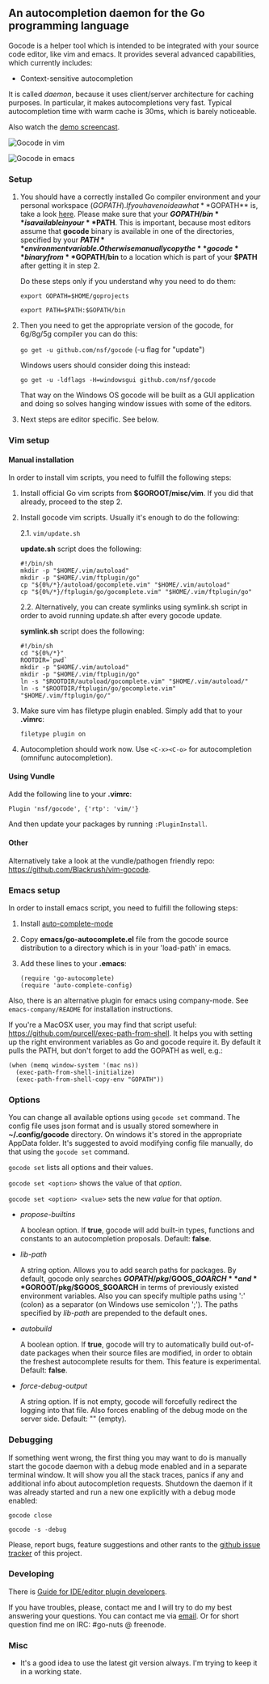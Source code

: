 ## An autocompletion daemon for the Go programming language

Gocode is a helper tool which is intended to be integrated with your source code editor, like vim and emacs. It provides several advanced capabilities, which currently includes:

 - Context-sensitive autocompletion

It is called *daemon*, because it uses client/server architecture for caching purposes. In particular, it makes autocompletions very fast. Typical autocompletion time with warm cache is 30ms, which is barely noticeable.

Also watch the [demo screencast](http://nosmileface.ru/images/gocode-demo.swf).

![Gocode in vim](http://nosmileface.ru/images/gocode-screenshot.png)

![Gocode in emacs](http://nosmileface.ru/images/emacs-gocode.png)

### Setup

 1. You should have a correctly installed Go compiler environment and your personal workspace ($GOPATH). If you have no idea what **$GOPATH** is, take a look [here](http://golang.org/doc/code.html). Please make sure that your **$GOPATH/bin** is available in your **$PATH**. This is important, because most editors assume that **gocode** binary is available in one of the directories, specified by your **$PATH** environment variable. Otherwise manually copy the **gocode** binary from **$GOPATH/bin** to a location which is part of your **$PATH** after getting it in step 2.

    Do these steps only if you understand why you need to do them:

    `export GOPATH=$HOME/goprojects`

    `export PATH=$PATH:$GOPATH/bin`

 2. Then you need to get the appropriate version of the gocode, for 6g/8g/5g compiler you can do this:

    `go get -u github.com/nsf/gocode` (-u flag for "update")

    Windows users should consider doing this instead:

    `go get -u -ldflags -H=windowsgui github.com/nsf/gocode`

    That way on the Windows OS gocode will be built as a GUI application and doing so solves hanging window issues with some of the editors.

 3. Next steps are editor specific. See below.

### Vim setup

#### Manual installation

In order to install vim scripts, you need to fulfill the following steps:

 1. Install official Go vim scripts from **$GOROOT/misc/vim**. If you did that already, proceed to the step 2.

 2. Install gocode vim scripts. Usually it's enough to do the following:

    2.1. `vim/update.sh`

    **update.sh** script does the following:

		#!/bin/sh
		mkdir -p "$HOME/.vim/autoload"
		mkdir -p "$HOME/.vim/ftplugin/go"
		cp "${0%/*}/autoload/gocomplete.vim" "$HOME/.vim/autoload"
		cp "${0%/*}/ftplugin/go/gocomplete.vim" "$HOME/.vim/ftplugin/go"

    2.2. Alternatively, you can create symlinks using symlink.sh script in order to avoid running update.sh after every gocode update.

    **symlink.sh** script does the following:

		#!/bin/sh
		cd "${0%/*}"
		ROOTDIR=`pwd`
		mkdir -p "$HOME/.vim/autoload"
		mkdir -p "$HOME/.vim/ftplugin/go"
		ln -s "$ROOTDIR/autoload/gocomplete.vim" "$HOME/.vim/autoload/"
		ln -s "$ROOTDIR/ftplugin/go/gocomplete.vim" "$HOME/.vim/ftplugin/go/"

 3. Make sure vim has filetype plugin enabled. Simply add that to your **.vimrc**:

    `filetype plugin on`

 4. Autocompletion should work now. Use `<C-x><C-o>` for autocompletion (omnifunc autocompletion).

#### Using Vundle

Add the following line to your **.vimrc**:

`Plugin 'nsf/gocode', {'rtp': 'vim/'}`

And then update your packages by running `:PluginInstall`.

#### Other

Alternatively take a look at the vundle/pathogen friendly repo: https://github.com/Blackrush/vim-gocode.

### Emacs setup

In order to install emacs script, you need to fulfill the following steps:

 1. Install [auto-complete-mode](http://www.emacswiki.org/emacs/AutoComplete)

 2. Copy **emacs/go-autocomplete.el** file from the gocode source distribution to a directory which is in your 'load-path' in emacs.

 3. Add these lines to your **.emacs**:

 		(require 'go-autocomplete)
		(require 'auto-complete-config)

Also, there is an alternative plugin for emacs using company-mode. See `emacs-company/README` for installation instructions.

If you're a MacOSX user, you may find that script useful: https://github.com/purcell/exec-path-from-shell. It helps you with setting up the right environment variables as Go and gocode require it. By default it pulls the PATH, but don't forget to add the GOPATH as well, e.g.:

```
(when (memq window-system '(mac ns))
  (exec-path-from-shell-initialize)
  (exec-path-from-shell-copy-env "GOPATH"))
```

### Options

You can change all available options using `gocode set` command. The config file uses json format and is usually stored somewhere in **~/.config/gocode** directory. On windows it's stored in the appropriate AppData folder. It's suggested to avoid modifying config file manually, do that using the `gocode set` command.

`gocode set` lists all options and their values.

`gocode set <option>` shows the value of that *option*.

`gocode set <option> <value>` sets the new *value* for that *option*.

 - *propose-builtins*

   A boolean option. If **true**, gocode will add built-in types, functions and constants to an autocompletion proposals. Default: **false**.

 - *lib-path*

   A string option. Allows you to add search paths for packages. By default, gocode only searches **$GOPATH/pkg/$GOOS_$GOARCH** and **$GOROOT/pkg/$GOOS_$GOARCH** in terms of previously existed environment variables. Also you can specify multiple paths using ':' (colon) as a separator (on Windows use semicolon ';'). The paths specified by *lib-path* are prepended to the default ones.

 - *autobuild*

   A boolean option. If **true**, gocode will try to automatically build out-of-date packages when their source files are modified, in order to obtain the freshest autocomplete results for them. This feature is experimental. Default: **false**.

 - *force-debug-output*

   A string option. If is not empty, gocode will forcefully redirect the logging into that file. Also forces enabling of the debug mode on the server side. Default: "" (empty).

### Debugging

If something went wrong, the first thing you may want to do is manually start the gocode daemon with a debug mode enabled and in a separate terminal window. It will show you all the stack traces, panics if any and additional info about autocompletion requests. Shutdown the daemon if it was already started and run a new one explicitly with a debug mode enabled:

`gocode close`

`gocode -s -debug`

Please, report bugs, feature suggestions and other rants to the [github issue tracker](http://github.com/nsf/gocode/issues) of this project.

### Developing

There is [Guide for IDE/editor plugin developers](docs/IDE_integration.md).

If you have troubles, please, contact me and I will try to do my best answering your questions. You can contact me via <a href="mailto:no.smile.face@gmail.com">email</a>. Or for short question find me on IRC: #go-nuts @ freenode.

### Misc

 - It's a good idea to use the latest git version always. I'm trying to keep it in a working state.
